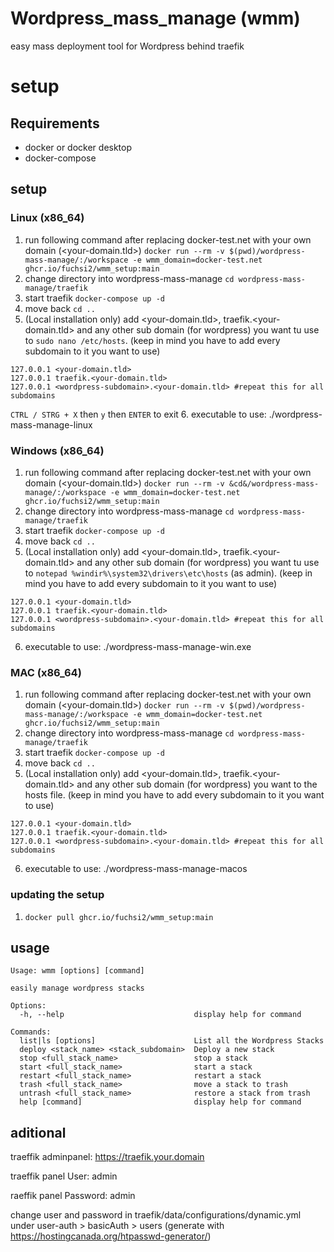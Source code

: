 # Wordpress_mass_manage (wmm)
 easy mass deployment tool for Wordpress behind traefik


# setup 

## Requirements
- docker or docker desktop
- docker-compose

## setup
### Linux (x86_64)
1. run following command after replacing docker-test.net with your own domain (<your-domain.tld>) `docker run --rm -v $(pwd)/wordpress-mass-manage/:/workspace -e wmm_domain=docker-test.net ghcr.io/fuchsi2/wmm_setup:main`
2. change directory into wordpress-mass-manage `cd wordpress-mass-manage/traefik` 
3. start traefik `docker-compose up -d`
4. move back `cd ..`
5. (Local installation only) add <your-domain.tld>, traefik.<your-domain.tld> and any other sub domain (for wordpress) you want tu use to `sudo nano /etc/hosts`. (keep in mind you have to add every subdomain to it you want to use)
 ```
 127.0.0.1 <your-domain.tld>
 127.0.0.1 traefik.<your-domain.tld>
 127.0.0.1 <wordpress-subdomain>.<your-domain.tld> #repeat this for all subdomains
 ```
 `CTRL / STRG + X` then `y` then `ENTER` to exit
6. executable to use: ./wordpress-mass-manage-linux

### Windows (x86_64)
1. run following command after replacing docker-test.net with your own domain (<your-domain.tld>) `docker run --rm -v &cd&/wordpress-mass-manage/:/workspace -e wmm_domain=docker-test.net ghcr.io/fuchsi2/wmm_setup:main`
2. change directory into wordpress-mass-manage `cd wordpress-mass-manage/traefik` 
3. start traefik `docker-compose up -d`
4. move back `cd ..`
5. (Local installation only) add <your-domain.tld>, traefik.<your-domain.tld> and any other sub domain (for wordpress) you want tu use to `notepad %windir%\system32\drivers\etc\hosts` (as admin). (keep in mind you have to add every subdomain to it you want to use)
 ```
 127.0.0.1 <your-domain.tld>
 127.0.0.1 traefik.<your-domain.tld>
 127.0.0.1 <wordpress-subdomain>.<your-domain.tld> #repeat this for all subdomains
 ```
6. executable to use: ./wordpress-mass-manage-win.exe

### MAC (x86_64)
1. run following command after replacing docker-test.net with your own domain (<your-domain.tld>) `docker run --rm -v $(pwd)/wordpress-mass-manage/:/workspace -e wmm_domain=docker-test.net ghcr.io/fuchsi2/wmm_setup:main`
2. change directory into wordpress-mass-manage `cd wordpress-mass-manage/traefik` 
3. start traefik `docker-compose up -d`
4. move back `cd ..`
5. (Local installation only) add <your-domain.tld>, traefik.<your-domain.tld> and any other sub domain (for wordpress) you want to the hosts file. (keep in mind you have to add every subdomain to it you want to use)
 ```
 127.0.0.1 <your-domain.tld>
 127.0.0.1 traefik.<your-domain.tld>
 127.0.0.1 <wordpress-subdomain>.<your-domain.tld> #repeat this for all subdomains
 ```
6. executable to use: ./wordpress-mass-manage-macos

### updating the setup
1. `docker pull ghcr.io/fuchsi2/wmm_setup:main`

## usage

```
Usage: wmm [options] [command]

easily manage wordpress stacks

Options:
  -h, --help                             display help for command

Commands:
  list|ls [options]                      List all the Wordpress Stacks
  deploy <stack_name> <stack_subdomain>  Deploy a new stack
  stop <full_stack_name>                 stop a stack
  start <full_stack_name>                start a stack
  restart <full_stack_name>              restart a stack
  trash <full_stack_name>                move a stack to trash
  untrash <full_stack_name>              restore a stack from trash
  help [command]                         display help for command
```

## aditional
traeffik adminpanel: https://traefik.your.domain

traeffik panel User: admin

raeffik panel Password: admin

change user and password in traefik/data/configurations/dynamic.yml under user-auth > basicAuth > users (generate with https://hostingcanada.org/htpasswd-generator/)

